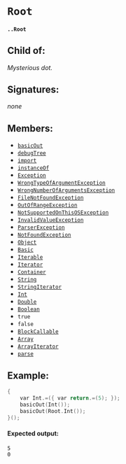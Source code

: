 # `Root`

#### `..Root`

## Child of:

_Mysterious dot._

## Signatures:

_none_

## Members:

- [`basicOut`](docs..Root.basicOut.md)
- [`debugTree`](docs..Root.debugTree.md)
- [`import`](docs..Root.import.md)
- [`instanceOf`](docs..Root.instanceOf.md)
- [`Exception`](docs..Root.Exception.md)
- [`WrongTypeOfArgumentException`](docs..Root.WrongTypeOfArgumentException.md)
- [`WrongNumberOfArgumentsException`](docs..Root.WrongNumberOfArgumentsException.md)
- [`FileNotFoundException`](docs..Root.FileNotFoundException.md)
- [`OutOfRangeException`](docs..Root.OutOfRangeException.md)
- [`NotSupportedOnThisOSException`](docs..Root.NotSupportedOnThisOSException.md)
- [`InvalidValueException`](docs..Root.InvalidValueException.md)
- [`ParserException`](docs..Root.ParserException.md)
- [`NotFoundException`](docs..Root.NotFoundException.md)
- [`Object`](docs..Root.Object.md)
- [`Basic`](docs..Root.Iterator.md)
- [`Iterable`](docs..Root.Iterator.md)
- [`Iterator`](docs..Root.Iterator.md)
- [`Container`](docs..Root.Container.md)
- [`String`](docs..Root.String.md)
- [`StringIterator`](docs..Root.StringIterator.md)
- [`Int`](docs..Root.Int.md)
- [`Double`](docs..Root.Double.md)
- [`Boolean`](docs..Root.Boolean.md)
- `true`
- `false`
- [`BlockCallable`](docs..Root.BlockCallable.md)
- [`Array`](docs..Root.Array.md)
- [`ArrayIterator`](docs..Root.StringIterator.md)
- [`parse`](docs..Root.parse.md)

## Example:

```c
{
    var Int.=({ var return.=(5); });
    basicOut(Int());
    basicOut(Root.Int());
}();
```

#### Expected output:

```
5
0
```